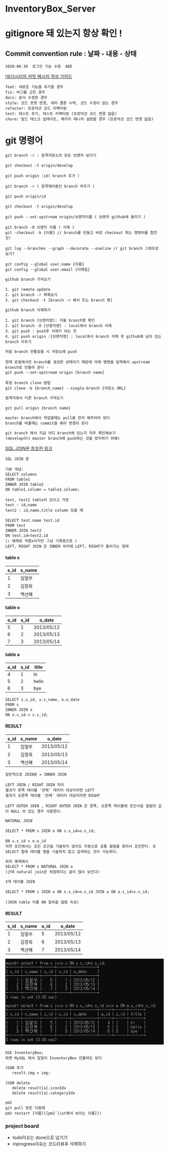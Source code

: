 # InventoryBox_Server

# gitignore 돼 있는지 항상 확인 !


## Commit convention rule : 날짜 - 내용 - 상태

```
2020-06-30  로그인 기능 수정  ADD
```

[!유다시티의 커밋 메시지 작성 가이드](https://udacity.github.io/git-styleguide/)
```
feat: 새로운 기능을 추가할 경우
fix: 버그를 고친 경우
docs: 문서 수정한 경우
style: 코드 포맷 변경, 세미 콜론 누락, 코드 수정이 없는 경우
refactor: 프로덕션 코드 리팩터링
test: 테스트 추가, 테스트 리팩터링 (프로덕션 코드 변경 없음)
chore: 빌드 테스크 업데이트, 패키지 매니저 설정할 경우 (프로덕션 코드 변경 없음)
```


# git 명령어

```
git branch -r : 원격저장소의 모든 브랜치 보이기

git checkout -t origin/develop

git push origin :id( branch 추가 )

git branch -r ( 원격제어중인 branch 띄우기 )

git push origin/id 

git checkout -t origin/develop

git push --set-upstream origin/브랜치이름 ( 브랜치 github에 올리기 )

git branch -D 브랜치 이름 ( 삭제 )
git -checkout -b {이름} // branch를 만들고 바로 checkout 하는 명령어를 합친 것!

git log --branches --graph --decorate --oneline // git branch 그래프로 보기?

git config --global user.name {이름}
git config --global user.email {이메일} 
```

```
github branch 가져오기

1. git remote update
2. git branch -r 목록보기
3. git checkout -t [branch -r 해서 뜨는 branch 명]
```

```
github branch 삭제하기

1. git branch [브랜치명]: 지울 branch명 확인
2. git branch -D [브랜치명] : local에서 branch 삭제
3. git push : push후 삭제가 되는 듯
4. git push origin :[브랜치명] : local에서 branch 삭제 후 github에 남아 있는 branch 지우기
```

```
처음 branch 만들었을 시 저장소에 push

현재 로컬에서만 branch를 생성한 상태이기 때문에 아래 명령을 입력해서 upstream branch로 만들어 준다 -
git push --set-upstream origin [branch name]

특정 branch clone 방법
git clone -b {branch_name} --single-branch {저장소 URL}
```

```
원격지에서 다른 branch 가져오기

git pull origin {branch name}

```

```
master branch에서 작업할때는 pull을 먼저 해주어야 된다
branch를 바꿀때는 commit을 해야 변경이 된다
```

```
git branch 해서 지금 어디 branch에 있는지 자주 확인해보기
(develop이나 master branch에 push하는 것을 방지하기 위해)
```


[SQL JOIN문 참조한 링크](https://www.techonthenet.com/mysql/joins.php#:~:text=MySQL%20JOINS%20are%20used%20to,or%20sometimes%20called%20LEFT%20JOIN)
```
SQL JOIN 문

기본 개념:
SELECT columns
FROM table1 
INNER JOIN table2
ON table1.column = table2.column;

test, test2 table이 있다고 가정
test : id,name
test2 : id,name,title column 있을 때

SELECT test.name test.id
FROM test
INNER JOIN test2
ON test.id=test2.id
(↑ 예제로 적합x이지만 그냥 기록용으로 )
LEFT, RIGHT JOIN 은 INNER 위치에 LEFT, RIGHT가 들어가는 형태

```
#### table s

| s_id | s_name | 
| ------ | ---- | 
| 1 | 임얼쑤 | 
| 2 | 김정욱 |
|3 | 백선혜|

#### table o

| o_id | s_id | o_date      |
| ------ | ------- | --------- |
| 5 | 1| 2013/05/12|
| 6 | 2 | 2013/05/13|
|7|3|2013/05/14|

#### table a

| a_id | s_id | title| 
| ------ | ------- | ---- |
| 4 | 1|hi |
| 5 | 2 |hello |
|6|3|bye|

```
SELECT s.s_id, s.s_name, o.o_date
FROM s
INNER JOIN o
ON o.s_id = s.s_id;
```

#### RESULT

| s_id | s_name | o_date      |
| ------ | ------- | --------- |
| 1 | 임얼쑤| 2013/05/12|
| 2 | 김정욱 | 2013/05/13|
|3|백선혜|2013/05/14|


```
일반적으로 JOIN문 = INNER JOIN

LEFT JOIN / RIGHT JOIN 차이
결과가 왼쪽 테이블 '전체' 데이터 대상이라면 LEFT
결과가 오른쪽 테이블 '전체' 데이터 대상이라면 RIGHT

LEFT OUTER JOIN , RIGHT OUTER JOIN 은 왼쪽, 오른쪽 테이블에 조인시킬 컬럼의 값이 NULL 이 있는 경우 사용한다.

```

```
NATURAL JOIN

SELECT * FROM s JOIN o ON s.s_id=o.s_id;

ON s.s_id = o.o_id
자연 조인에서는 조인 조건을 기술하지 않아도 자동으로 공통 컬럼을 찾아서 조인한다. 또 SELECT 절에 테이블 명을 기술하지 않고 검색하는 것이 가능하다.

```

```
위의 예제에서
SELECT * FROM s NATURAL JOIN o
(근데 natural join은 위험하다는 글이 많이 보인다)
```

```
3개 테이블 JOIN

SELECT * FROM s JOIN o ON s.s_id=o.s_id JOIN a ON a.s_id=s.s_id;

(JOIN table 이름 ON 접속할 컬럼 속성)
```

#### RESULT

| s_id | s_name | o_id| o_date      |
| ------ | ------- | ---- |--------- |
| 1 | 임얼쑤|5 |2013/05/12|
| 2 | 김정욱 |6 |2013/05/13|
|3|백선혜|7 |2013/05/14|

![JOIN](https://github.com/AppJam-Test/test/blob/master/JOIN.JPG)

```
USE InventoryBox;
하면 MySQL 에서 일일이 InventoryBox 안붙여도 된다
```

```
JSON 추가
   result.img = img;

JSON delete
   delete result[a].iconIdx
   delete result[a].categoryIdx
```

```
pm2
git pull 받은 다음에
pm2 restart [이름]([pm2 list해서 보이는 이름]))
```



### project board
* todo이슈는 done으로 넘기기
* inprogress이슈는 코드리뷰후 삭제하기
